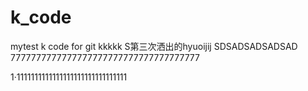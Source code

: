 # k_code
mytest k code for git
kkkkk
S第三次洒出的hyuoijij
SDSADSADSADSAD
7777777777777777777777777777777777777


1·1111111111111111111111111111111